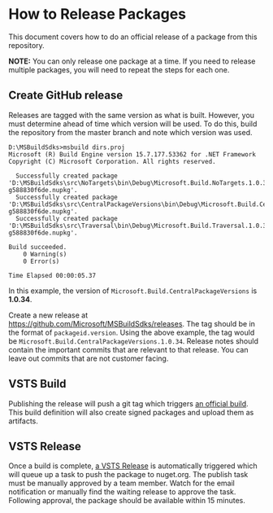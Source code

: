 # How to Release Packages
This document covers how to do an official release of a package from this repository.

**NOTE:** You can only release one package at a time.  If you need to release multiple packages, you will need to repeat the steps for each one.

## Create GitHub release

Releases are tagged with the same version as what is built.  However, you must determine ahead of time which version will be used.  To do this, build the repository from the master branch and note which version was used.

```
D:\MSBuildSdks>msbuild dirs.proj
Microsoft (R) Build Engine version 15.7.177.53362 for .NET Framework
Copyright (C) Microsoft Corporation. All rights reserved.

  Successfully created package 'D:\MSBuildSdks\src\NoTargets\bin\Debug\Microsoft.Build.NoTargets.1.0.34-g588830f6de.nupkg'.
  Successfully created package 'D:\MSBuildSdks\src\CentralPackageVersions\bin\Debug\Microsoft.Build.CentralPackageVersions.1.0.34-g588830f6de.nupkg'.
  Successfully created package 'D:\MSBuildSdks\src\Traversal\bin\Debug\Microsoft.Build.Traversal.1.0.34-g588830f6de.nupkg'.
  
Build succeeded.
    0 Warning(s)
    0 Error(s)

Time Elapsed 00:00:05.37
```

In this example, the version of `Microsoft.Build.CentralPackageVersions` is **1.0.34**.

Create a new release at https://github.com/Microsoft/MSBuildSdks/releases.  The tag should be in the format of `packageid.version`.  Using the above example, the tag would be `Microsoft.Build.CentralPackageVersions.1.0.34`.  Release notes should contain the important commits that are relevant to that release.  You can leave out commits that are not customer facing.

## VSTS Build
Publishing the release will push a git tag which triggers [an official build](https://devdiv.visualstudio.com/DefaultCollection/DevDiv/_build/index?definitionId=9267&_a=completed).  This build definition will also create signed packages and upload them as artifacts.

## VSTS Release
Once a build is complete, [a VSTS Release](https://devdiv.visualstudio.com/DefaultCollection/DevDiv/_release?definitionId=816&_a=releases) is automatically triggered which will queue up a task to push the package to nuget.org.  The publish task must be manually approved by a team member.  Watch for the email notification or manually find the waiting release to approve the task.  Following approval, the package should be available within 15 minutes.
